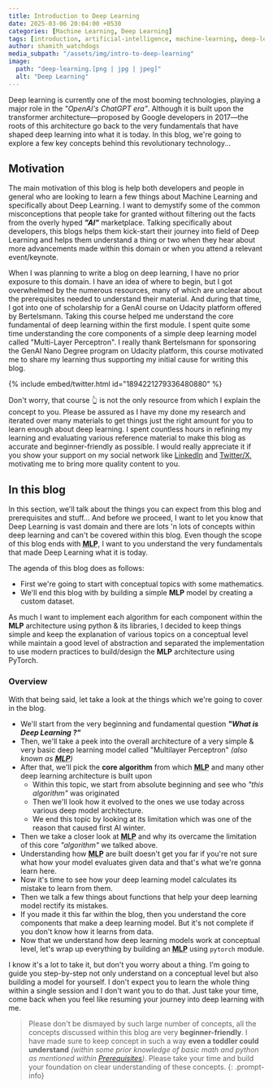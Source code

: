 ```yaml
---
title: Introduction to Deep Learning
date: 2025-03-06 20:04:00 +0530
categories: [Machine Learning, Deep Learning]
tags: [introduction, artificial-intelligence, machine-learning, deep-learning, python, pytorch]
author: shamith_watchdogs
media_subpath: "/assets/img/intro-to-deep-learning"
image:
  path: "deep-learning.[png | jpg | jpeg]"
  alt: "Deep Learning"
---
```


Deep learning is currently one of the most booming technologies, playing a major role in the _"OpenAI's ChatGPT era"_. Although it is built upon the transformer architecture—proposed by Google developers in 2017—the roots of this architecture go back to the very fundamentals that have shaped deep learning into what it is today. In this blog, we're going to explore a few key concepts behind this revolutionary technology...

## Motivation

The main motivation of this blog is help both developers and people in general who are looking to learn a few things about Machine Learning and specifically about Deep Learning. I want to demystify some of the common misconceptions that people take for granted without filtering out the facts from the overly hyped ___"AI"___ marketplace. Talking specifically about developers, this blogs helps them kick-start their journey into field of Deep Learning and helps them understand a thing or two when they hear about more advancements made within this domain or when you attend a relevant event/keynote.

When I was planning to write a blog on deep learning, I have no prior exposure to this domain. I have an idea of where to begin, but I got overwhelmed by the numerous resources, many of which are unclear about the prerequisites needed to understand their material. And during that time, I got into one of scholarship for a GenAI course on Udacity platform offered by Bertelsmann. Taking this course helped me understand the core fundamental of deep learning within the first module. I spent quite some time understanding the core components of a simple deep learning model called "Multi-Layer Perceptron". I really thank Bertelsmann for sponsoring the GenAI Nano Degree program on Udacity platform, this course motivated me to share my learning thus supporting my initial cause for writing this blog. 

{% include embed/twitter.html id="1894221279336480880" %}

Don't worry, that course 👆 is not the only resource from which I explain the concept to you. Please be assured as I have my done my research and iterated over many materials to get things just the right amount for you to learn enough about deep learning. I spent countless hours in refining my learning and evaluating various reference material to make this blog as accurate and beginner-friendly as possible. I would really appreciate it if you show your support on my social network like <a href="https://www.linkedin.com/in/shamith-nakka/" title="goto my linkedin profile" target="_blank">LinkedIn</a> and <a href="https://x.com/shamith_nakka" title="goto my twitter/x profile" target="_blank">Twitter/X</a>, motivating me to bring more quality content to you.

## In this blog

In this section, we'll talk about the things you can expect from this blog and prerequisites and stuff... And before we proceed, I want to let you know that Deep Learning is vast domain and there are lots 'n lots of concepts within deep learning and can't be covered within this blog. Even though the scope of this blog ends with <abbr title="Multi-Layer Perceptron"><b>MLP</b></abbr>, I want to you understand the very fundamentals that made Deep Learning what it is today.

The agenda of this blog does as follows: 
- First we're going to start with conceptual topics with some mathematics.
- We'll end this blog with by building a simple **MLP** model by creating a custom dataset. 

As much I want to implement each algorithm for each component within the **MLP** architecture using python & its libraries, I decided to keep things simple and keep the explanation of various topics on a conceptual level while maintain a good level of abstraction and separated the implementation to use modern practices to build/design the **MLP** architecture using PyTorch. 

### Overview

With that being said, let take a look at the things which we're going to cover in the blog.

- We'll start from the very beginning and fundamental question ___"What is Deep Learning ?"___
- Then, we'll take a peek into the overall architecture of a very simple & very basic deep learning model called "Multilayer Perceptron" _(also known as <abbr title="Multi-Layer Perceptron"><b>MLP</b></abbr>)_
- After that, we'll pick the **core algorithm** from which <abbr title="Multi-Layer Perceptron"><b>MLP</b></abbr> and many other deep learning architecture is built upon
  - Within this topic, we start from absolute beginning and see who _"this algorithm"_ was originated
  - Then we'll look how it evolved to the ones we use today across various deep model architecture.
  - We end this topic by looking at its limitation which was one of the reason that caused first AI winter.
- Then we take a closer look at <abbr title="Multi-Layer Perceptron"><b>MLP</b></abbr> and why its overcame the limitation of this core _"algorithm"_ we talked above.
- Understanding how <abbr title="Multi-Layer Perceptron"><b>MLP</b></abbr> are built doesn't get you far if you're not sure what how your model evaluates given data and that's what we're gonna learn here.
- Now it's time to see how your deep learning model calculates its mistake to learn from them.
- Then we talk a few things about functions that help your deep learning model rectify its mistakes.
- If you made it this far within the blog, then you understand the core components that make a deep learning model. But it's not complete if you don't know how it learns from data.
- Now that we understand how deep learning models work at conceptual level, let's wrap up everything by building an <abbr title="Multi-Layer Perceptron"><b>MLP</b></abbr> using `pytorch` module.

I know it's a lot to take it, but don't you worry about a thing. I'm going to guide you step-by-step not only understand on a conceptual level but also building a model for yourself. I don't expect you to learn the whole thing within a single session and I don't want you to do that. Just take your time, come back when you feel like resuming your journey into deep learning with me.

> Please don't be dismayed by such large number of concepts, all the concepts discussed within this blog are very **beginner-friendly**. I have made sure to keep concept in such a way **even a toddler could understand** _(within some prior knowledge of basic math and python as mentioned within [Prerequisites](#prerequisites "goto Prerequisites section"))_. Please take your time and build your foundation on clear understanding of these concepts.
{: .prompt-info}